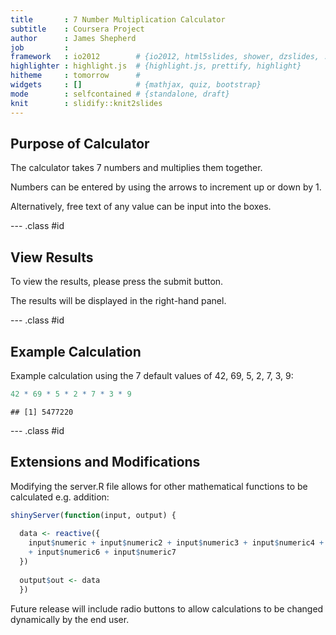 ```yaml
---
title       : 7 Number Multiplication Calculator
subtitle    : Coursera Project
author      : James Shepherd
job         : 
framework   : io2012        # {io2012, html5slides, shower, dzslides, ...}
highlighter : highlight.js  # {highlight.js, prettify, highlight}
hitheme     : tomorrow      # 
widgets     : []            # {mathjax, quiz, bootstrap}
mode        : selfcontained # {standalone, draft}
knit        : slidify::knit2slides
---
```


## Purpose of Calculator

The calculator takes 7 numbers and multiplies them together.

Numbers can be entered by using the arrows to increment up or down by 1. 

Alternatively, free text of any value can be input into the boxes.

--- .class #id

## View Results

To view the results, please press the submit button.

The results will be displayed in the right-hand panel.

--- .class #id

## Example Calculation

Example calculation using the 7 default values of 42, 69, 5, 2, 7, 3, 9:


```r
42 * 69 * 5 * 2 * 7 * 3 * 9
```

```
## [1] 5477220
```

--- .class #id 

## Extensions and Modifications

Modifying the server.R file allows for other mathematical functions to be calculated e.g. addition:


```r
shinyServer(function(input, output) {
   
  data <- reactive({
    input$numeric + input$numeric2 + input$numeric3 + input$numeric4 + input$numeric5 
    + input$numeric6 + input$numeric7
  })
  
  output$out <- data
  })  
```

Future release will include radio buttons to allow calculations to be changed dynamically by the end user.
